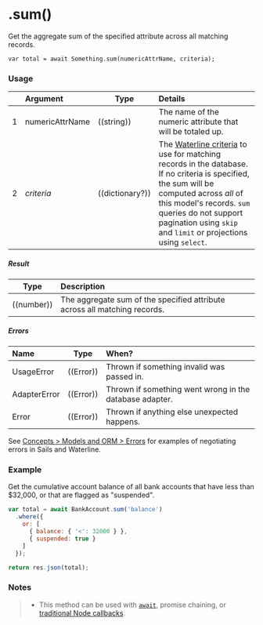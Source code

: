 # .sum()

Get the aggregate sum of the specified attribute across all matching records.

```usage
var total = await Something.sum(numericAttrName, criteria);
```

### Usage

|   |     Argument        | Type                                         | Details                            |
|---|:--------------------|----------------------------------------------|:-----------------------------------|
| 1 |  numericAttrName    | ((string))                                   | The name of the numeric attribute that will be totaled up.
| 2 |  _criteria_         | ((dictionary?))                              | The [Waterline criteria](https://sailsjs.com/documentation/concepts/models-and-orm/query-language) to use for matching records in the database. If no criteria is specified, the sum will be computed across _all_ of this model's records. `sum` queries do not support pagination using `skip` and `limit` or projections using `select`.


##### Result

| Type                | Description      |
|---------------------|:-----------------|
| ((number))          | The aggregate sum of the specified attribute across all matching records.


##### Errors

|     Name        | Type                | When? |
|:----------------|---------------------|:---------------------------------------------------------------------------------|
| UsageError      | ((Error))           | Thrown if something invalid was passed in.
| AdapterError    | ((Error))           | Thrown if something went wrong in the database adapter.
| Error           | ((Error))           | Thrown if anything else unexpected happens.

See [Concepts > Models and ORM > Errors](https://sailsjs.com/documentation/concepts/models-and-orm/errors) for examples of negotiating errors in Sails and Waterline.


### Example

Get the cumulative account balance of all bank accounts that have less than $32,000, or that are flagged as "suspended".


```javascript
var total = await BankAccount.sum('balance')
  .where({
    or: [
      { balance: { '<': 32000 } },
      { suspended: true }
    ]
  });

return res.json(total);
```

### Notes
> + This method can be used with [`await`](https://github.com/mikermcneil/parley/tree/49c06ee9ed32d9c55c24e8a0e767666a6b60b7e8#usage), promise chaining, or [traditional Node callbacks](https://sailsjs.com/documentation/reference/waterline-orm/queries/exec).

<docmeta name="displayName" value=".sum()">
<docmeta name="pageType" value="method">
